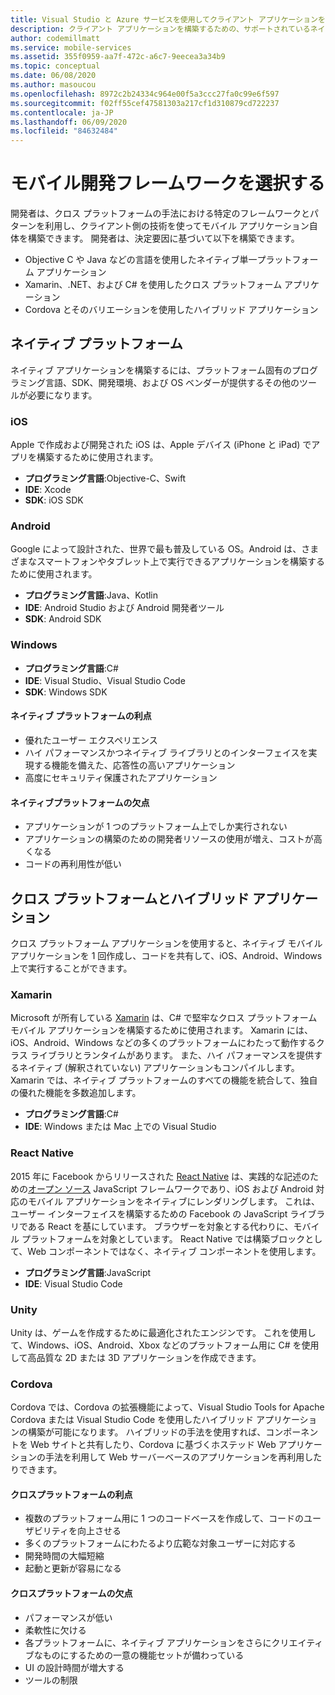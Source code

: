 ```yaml
---
title: Visual Studio と Azure サービスを使用してクライアント アプリケーションを構築するためのフロントエンド開発プラットフォームを選択する
description: クライアント アプリケーションを構築するための、サポートされているネイティブおよびクロス プラットフォームの言語について説明します。
author: codemillmatt
ms.service: mobile-services
ms.assetid: 355f0959-aa7f-472c-a6c7-9eecea3a34b9
ms.topic: conceptual
ms.date: 06/08/2020
ms.author: masoucou
ms.openlocfilehash: 8972c2b24334c964e00f5a3ccc27fa0c99e6f597
ms.sourcegitcommit: f02ff55cef47581303a217cf1d310879cd722237
ms.contentlocale: ja-JP
ms.lasthandoff: 06/09/2020
ms.locfileid: "84632484"
---
```

# <a name="choose-a-mobile-development-framework"></a>モバイル開発フレームワークを選択する

開発者は、クロス プラットフォームの手法における特定のフレームワークとパターンを利用し、クライアント側の技術を使ってモバイル アプリケーション自体を構築できます。 開発者は、決定要因に基づいて以下を構築できます。

- Objective C や Java などの言語を使用したネイティブ単一プラットフォーム アプリケーション
- Xamarin、.NET、および C# を使用したクロス プラットフォーム アプリケーション
- Cordova とそのバリエーションを使用したハイブリッド アプリケーション

## <a name="native-platforms"></a>ネイティブ プラットフォーム

ネイティブ アプリケーションを構築するには、プラットフォーム固有のプログラミング言語、SDK、開発環境、および OS ベンダーが提供するその他のツールが必要になります。

### <a name="ios"></a>iOS

Apple で作成および開発された iOS は、Apple デバイス (iPhone と iPad) でアプリを構築するために使用されます。

- **プログラミング言語**:Objective-C、Swift
- **IDE**: Xcode
- **SDK**: iOS SDK

### <a name="android"></a>Android

Google によって設計された、世界で最も普及している OS。Android は、さまざまなスマートフォンやタブレット上で実行できるアプリケーションを構築するために使用されます。

- **プログラミング言語**:Java、Kotlin 
- **IDE**: Android Studio および Android 開発者ツール 
- **SDK**: Android SDK

### <a name="windows"></a>Windows

- **プログラミング言語**:C#
- **IDE**: Visual Studio、Visual Studio Code
- **SDK**: Windows SDK

#### <a name="native-platform-pros"></a>ネイティブ プラットフォームの利点

- 優れたユーザー エクスペリエンス
- ハイ パフォーマンスかつネイティブ ライブラリとのインターフェイスを実現する機能を備えた、応答性の高いアプリケーション
- 高度にセキュリティ保護されたアプリケーション

#### <a name="native-platform-cons"></a>ネイティブプラットフォームの欠点

- アプリケーションが 1 つのプラットフォーム上でしか実行されない
- アプリケーションの構築のための開発者リソースの使用が増え、コストが高くなる
- コードの再利用性が低い

## <a name="cross-platforms-and-hybrid-applications"></a>クロス プラットフォームとハイブリッド アプリケーション

クロス プラットフォーム アプリケーションを使用すると、ネイティブ モバイル アプリケーションを 1 回作成し、コードを共有して、iOS、Android、Windows 上で実行することができます。

### <a name="xamarin"></a>Xamarin

Microsoft が所有している [Xamarin](https://visualstudio.microsoft.com/xamarin/) は、C# で堅牢なクロス プラットフォーム モバイル アプリケーションを構築するために使用されます。 Xamarin には、iOS、Android、Windows などの多くのプラットフォームにわたって動作するクラス ライブラリとランタイムがあります。 また、ハイ パフォーマンスを提供するネイティブ (解釈されていない) アプリケーションもコンパイルします。 Xamarin では、ネイティブ プラットフォームのすべての機能を統合して、独自の優れた機能を多数追加します。

- **プログラミング言語**:C#
- **IDE**: Windows または Mac 上での Visual Studio

### <a name="react-native"></a>React Native

2015 年に Facebook からリリースされた [React Native](https://facebook.github.io/react-native/) は、実践的な記述のための[オープン ソース](https://github.com/facebook/react-native) JavaScript フレームワークであり、iOS および Android 対応のモバイル アプリケーションをネイティブにレンダリングします。 これは、ユーザー インターフェイスを構築するための Facebook の JavaScript ライブラリである React を基にしています。 ブラウザーを対象とする代わりに、モバイル プラットフォームを対象としています。 React Native では構築ブロックとして、Web コンポーネントではなく、ネイティブ コンポーネントを使用します。

- **プログラミング言語**:JavaScript
- **IDE**: Visual Studio Code

### <a name="unity"></a>Unity

 Unity は、ゲームを作成するために最適化されたエンジンです。 これを使用して、Windows、iOS、Android、Xbox などのプラットフォーム用に C# を使用して高品質な 2D または 3D アプリケーションを作成できます。

### <a name="cordova"></a>Cordova

Cordova では、Cordova の拡張機能によって、Visual Studio Tools for Apache Cordova または Visual Studio Code を使用したハイブリッド アプリケーションの構築が可能になります。 ハイブリッドの手法を使用すれば、コンポーネントを Web サイトと共有したり、Cordova に基づくホステッド Web アプリケーションの手法を利用して Web サーバーベースのアプリケーションを再利用したりできます。

#### <a name="cross-platform-pros"></a>クロスプラットフォームの利点

- 複数のプラットフォーム用に 1 つのコードベースを作成して、コードのユーザビリティを向上させる
- 多くのプラットフォームにわたるより広範な対象ユーザーに対応する
- 開発時間の大幅短縮
- 起動と更新が容易になる

#### <a name="cross-platform-cons"></a>クロスプラットフォームの欠点

- パフォーマンスが低い
- 柔軟性に欠ける
- 各プラットフォームに、ネイティブ アプリケーションをさらにクリエイティブなものにするための一意の機能セットが備わっている
- UI の設計時間が増大する
- ツールの制限
